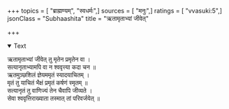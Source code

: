 +++
topics = [ "ब्राह्मण्यम्", "स्वधर्मः",]
sources = [ "मनुः",]
ratings = [ "vvasuki:5",]
jsonClass = "Subhaashita"
title = "ऋतामृताभ्यां जीवेत्"

+++

<details open><summary>Text</summary>

ऋतामृताभ्यां जीवेत् तु मृतेन प्रमृतेन वा ।  
सत्यानृताभ्यामपि वा न श्ववृत्त्या कदा चन ॥   
ऋतमुञ्छशिलं ज्ञेयममृतं स्यादयाचितम् ।  
मृतं तु याचितं भैक्षं प्रमृतं कर्षणं स्मृतम् ॥   
सत्यानृतं तु वाणिज्यं तेन चैवापि जीव्यते ।  
सेवा श्ववृत्तिराख्याता तस्मात् तां परिवर्जयेत् ॥
</details>
